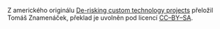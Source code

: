 Z amerického originálu [De-risking custom technology projects](https://github.com/18F/technology-budgeting/blob/master/handbook.md) přeložil Tomáš Znamenáček, překlad je uvolněn pod licencí [CC–BY–SA](https://cs.wikipedia.org/wiki/CC-BY-SA).